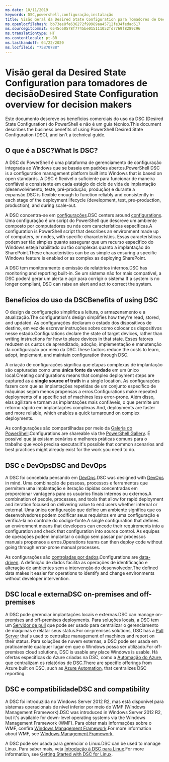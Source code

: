 ```yaml
---
ms.date: 10/11/2019
keywords: DSC,powershell,configuração,instalação
title: Visão Geral da Desired State Configuration para Tomadores de Decisão
ms.openlocfilehash: bb73ee8fe636272f99989aa45712fe34fedad617
ms.sourcegitcommit: 6545c60578f7745be015111052fd7769f8289296
ms.translationtype: HT
ms.contentlocale: pt-BR
ms.lasthandoff: 04/22/2020
ms.locfileid: "75870788"
---
```

# <a name="desired-state-configuration-overview-for-decision-makers"></a><span data-ttu-id="ebcb3-103">Visão geral da Desired State Configuration para tomadores de decisão</span><span class="sxs-lookup"><span data-stu-id="ebcb3-103">Desired State Configuration overview for decision makers</span></span>

<span data-ttu-id="ebcb3-104">Este documento descreve os benefícios comerciais do uso da DSC (Desired State Configuration) do PowerShell e não é um guia técnico.</span><span class="sxs-lookup"><span data-stu-id="ebcb3-104">This document describes the business benefits of using PowerShell Desired State Configuration (DSC), and isn't a technical guide.</span></span>

## <a name="what-is-dsc"></a><span data-ttu-id="ebcb3-105">O que é a DSC?</span><span class="sxs-lookup"><span data-stu-id="ebcb3-105">What Is DSC?</span></span>

<span data-ttu-id="ebcb3-106">A DSC do PowerShell é uma plataforma de gerenciamento de configuração integrada ao Windows que se baseia em padrões abertos.</span><span class="sxs-lookup"><span data-stu-id="ebcb3-106">PowerShell DSC is a configuration management platform built into Windows that is based on open standards.</span></span> <span data-ttu-id="ebcb3-107">A DSC é flexível o suficiente para funcionar de maneira confiável e consistente em cada estágio do ciclo de vida de implantação (desenvolvimento, teste, pré-produção, produção) e durante a expansão.</span><span class="sxs-lookup"><span data-stu-id="ebcb3-107">DSC is flexible enough to function reliably and consistently in each stage of the deployment lifecycle (development, test, pre-production, production), and during scale-out.</span></span>

<span data-ttu-id="ebcb3-108">A DSC concentra-se em [configurações](../configurations/configurations.md).</span><span class="sxs-lookup"><span data-stu-id="ebcb3-108">DSC centers around [configurations](../configurations/configurations.md).</span></span> <span data-ttu-id="ebcb3-109">Uma configuração é um script do PowerShell que descreve um ambiente composto por computadores ou nós com características específicas.</span><span class="sxs-lookup"><span data-stu-id="ebcb3-109">A configuration is PowerShell script that describes an environment made up of computers, or nodes, with specific characteristics.</span></span> <span data-ttu-id="ebcb3-110">Essas características podem ser tão simples quanto assegurar que um recurso específico do Windows esteja habilitado ou tão complexas quanto a implantação do SharePoint.</span><span class="sxs-lookup"><span data-stu-id="ebcb3-110">These characteristics can be as simple as ensuring a specific Windows feature is enabled or as complex as deploying SharePoint.</span></span>

<span data-ttu-id="ebcb3-111">A DSC tem monitoramento e emissão de relatórios internos.</span><span class="sxs-lookup"><span data-stu-id="ebcb3-111">DSC has monitoring and reporting built-in.</span></span> <span data-ttu-id="ebcb3-112">Se um sistema não for mais compatível, a DSC poderá gerar um alerta e agir para corrigir o sistema.</span><span class="sxs-lookup"><span data-stu-id="ebcb3-112">If a system is no longer compliant, DSC can raise an alert and act to correct the system.</span></span>

## <a name="benefits-of-using-dsc"></a><span data-ttu-id="ebcb3-113">Benefícios do uso da DSC</span><span class="sxs-lookup"><span data-stu-id="ebcb3-113">Benefits of using DSC</span></span>

<span data-ttu-id="ebcb3-114">O design da configuração simplifica a leitura, o armazenamento e a atualização.</span><span class="sxs-lookup"><span data-stu-id="ebcb3-114">The configuration's design simplifies how they're read, stored, and updated.</span></span> <span data-ttu-id="ebcb3-115">As configurações declaram o estado dos dispositivos de destino, em vez de escrever instruções sobre como colocar os dispositivos nesse estado.</span><span class="sxs-lookup"><span data-stu-id="ebcb3-115">Configurations declare the state of target devices, rather than writing instructions for how to place devices in that state.</span></span> <span data-ttu-id="ebcb3-116">Esses fatores reduzem os custos de aprendizado, adoção, implementação e manutenção da configuração por meio da DSC.</span><span class="sxs-lookup"><span data-stu-id="ebcb3-116">These factors reduce the costs to learn, adopt, implement, and maintain configuration through DSC.</span></span>

<span data-ttu-id="ebcb3-117">A criação de configurações significa que etapas complexas de implantação são capturadas como uma **única fonte da verdade** em um único local.</span><span class="sxs-lookup"><span data-stu-id="ebcb3-117">Creating configurations means that complex deployment steps are captured as a **single source of truth** in a single location.</span></span> <span data-ttu-id="ebcb3-118">As configurações fazem com que as implantações repetidas de um conjunto específico de máquinas sejam menos propensas a erros.</span><span class="sxs-lookup"><span data-stu-id="ebcb3-118">Configurations make repeated deployments of a specific set of machines less error-prone.</span></span> <span data-ttu-id="ebcb3-119">Além disso, elas agilizam e tornam as implantações mais confiáveis, o que permite um retorno rápido em implantações complexas.</span><span class="sxs-lookup"><span data-stu-id="ebcb3-119">And, deployments are faster and more reliable, which enables a quick turnaround on complex deployments.</span></span>

<span data-ttu-id="ebcb3-120">As configurações são compartilhadas por meio da [Galeria do PowerShell](https://powershellgallery.com).</span><span class="sxs-lookup"><span data-stu-id="ebcb3-120">Configurations are shareable via the [PowerShell Gallery](https://powershellgallery.com).</span></span> <span data-ttu-id="ebcb3-121">É possível que já existam cenários e melhores práticas comuns para o trabalho que você precisa executar.</span><span class="sxs-lookup"><span data-stu-id="ebcb3-121">It's possible that common scenarios and best practices might already exist for the work you need to do.</span></span>

## <a name="dsc-and-devops"></a><span data-ttu-id="ebcb3-122">DSC e DevOps</span><span class="sxs-lookup"><span data-stu-id="ebcb3-122">DSC and DevOps</span></span>

<span data-ttu-id="ebcb3-123">A DSC foi concebida pensando em [DevOps](/archive/blogs/ashleymcglone/devops-for-n00bs-ie-windows-people-like-me).</span><span class="sxs-lookup"><span data-stu-id="ebcb3-123">DSC was designed with [DevOps](/archive/blogs/ashleymcglone/devops-for-n00bs-ie-windows-people-like-me) in mind.</span></span> <span data-ttu-id="ebcb3-124">Uma combinação de pessoas, processos e ferramentas que permitem uma implantação e iteração rápidas concentradas em proporcionar vantagens para os usuários finais internos ou externos.</span><span class="sxs-lookup"><span data-stu-id="ebcb3-124">A combination of people, processes, and tools that allow for rapid deployment and iteration focused on delivering value to end users whether internal or external.</span></span> <span data-ttu-id="ebcb3-125">Uma única configuração que define um ambiente significa que os desenvolvedores podem codificar seus requisitos em uma configuração e verificá-la no controle do código-fonte.</span><span class="sxs-lookup"><span data-stu-id="ebcb3-125">A single configuration that defines an environment means that developers can encode their requirements into a configuration and check that configuration into source control.</span></span> <span data-ttu-id="ebcb3-126">As equipes de operações podem implantar o código sem passar por processos manuais propensos a erros.</span><span class="sxs-lookup"><span data-stu-id="ebcb3-126">Operations teams can then deploy code without going through error-prone manual processes.</span></span>

<span data-ttu-id="ebcb3-127">As configurações são [controladas por dados](../configurations/configData.md).</span><span class="sxs-lookup"><span data-stu-id="ebcb3-127">Configurations are [data-driven](../configurations/configData.md).</span></span> <span data-ttu-id="ebcb3-128">A definição de dados facilita as operações de identificação e alteração de ambientes sem a intervenção do desenvolvedor.</span><span class="sxs-lookup"><span data-stu-id="ebcb3-128">The defined data makes it easier for operations to identify and change environments without developer intervention.</span></span>

## <a name="dsc-on-premises-and-off-premises"></a><span data-ttu-id="ebcb3-129">DSC local e externa</span><span class="sxs-lookup"><span data-stu-id="ebcb3-129">DSC on-premises and off-premises</span></span>

<span data-ttu-id="ebcb3-130">A DSC pode gerenciar implantações locais e externas.</span><span class="sxs-lookup"><span data-stu-id="ebcb3-130">DSC can manage on-premises and off-premises deployments.</span></span> <span data-ttu-id="ebcb3-131">Para soluções locais, a DSC tem um [Servidor de pull](../pull-server/pullServer.md) que pode ser usado para centralizar o gerenciamento de máquinas e relatar seus status.</span><span class="sxs-lookup"><span data-stu-id="ebcb3-131">For on-premises solutions, DSC has a [Pull Server](../pull-server/pullServer.md) that's used to centralize management of machines and report on their status.</span></span> <span data-ttu-id="ebcb3-132">Para soluções de nuvem externas, a DSC pode ser usada em praticamente qualquer lugar em que o Windows possa ser utilizado.</span><span class="sxs-lookup"><span data-stu-id="ebcb3-132">For off-premises cloud solutions, DSC is usable any place Windows is usable.</span></span>
<span data-ttu-id="ebcb3-133">Há ofertas específicas do Azure criadas na DSC, como a [Automação do Azure](/azure/automation), que centralizam os relatórios de DSC.</span><span class="sxs-lookup"><span data-stu-id="ebcb3-133">There are specific offerings from Azure built on DSC, such as [Azure Automation](/azure/automation), that centralizes DSC reporting.</span></span>

## <a name="dsc-and-compatibility"></a><span data-ttu-id="ebcb3-134">DSC e compatibilidade</span><span class="sxs-lookup"><span data-stu-id="ebcb3-134">DSC and compatibility</span></span>

<span data-ttu-id="ebcb3-135">A DSC foi introduzida no Windows Server 2012 R2, mas está disponível para sistemas operacionais de nível inferior por meio do WMF (Windows Management Framework).</span><span class="sxs-lookup"><span data-stu-id="ebcb3-135">DSC was introduced in Windows Server 2012 R2, but it's available for down-level operating systems via the Windows Management Framework (WMF).</span></span> <span data-ttu-id="ebcb3-136">Para obter mais informações sobre o WMF, confira [Windows Management Framework](/powershell/scripting/wmf/overview).</span><span class="sxs-lookup"><span data-stu-id="ebcb3-136">For more information about WMF, see [Windows Management Framework](/powershell/scripting/wmf/overview).</span></span>

<span data-ttu-id="ebcb3-137">A DSC pode ser usada para gerenciar o Linux.</span><span class="sxs-lookup"><span data-stu-id="ebcb3-137">DSC can be used to manage Linux.</span></span> <span data-ttu-id="ebcb3-138">Para saber mais, veja [Introdução à DSC para Linux](../getting-started/lnxGettingStarted.md).</span><span class="sxs-lookup"><span data-stu-id="ebcb3-138">For more information, see [Getting Started with DSC for Linux](../getting-started/lnxGettingStarted.md).</span></span>

